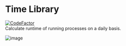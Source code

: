 # Time Library

[![CodeFactor](https://www.codefactor.io/repository/github/fl-wer/time-library/badge)](https://www.codefactor.io/repository/github/fl-wer/time-library)  
Calculate runtime of running processes on a daily basis.

![image](https://user-images.githubusercontent.com/101416707/201458360-236e3183-ccb8-4c7e-b9a6-cab2d4e49d7d.png)
